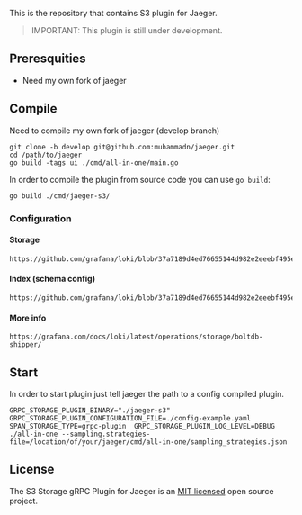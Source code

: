 This is the repository that contains S3 plugin for Jaeger.

> IMPORTANT: This plugin is still under development.
## Preresquities
* Need my own fork of jaeger

## Compile
Need to compile my own fork of jaeger (develop branch)
```
git clone -b develop git@github.com:muhammadn/jaeger.git
cd /path/to/jaeger
go build -tags ui ./cmd/all-in-one/main.go
```

In order to compile the plugin from source code you can use `go build`:

```
go build ./cmd/jaeger-s3/
```

### Configuration
#### Storage
    https://github.com/grafana/loki/blob/37a7189d4ed76655144d982e2eeebf495e0809ea/docs/sources/configuration/_index.md#storage_config
#### Index (schema config)
    https://github.com/grafana/loki/blob/37a7189d4ed76655144d982e2eeebf495e0809ea/docs/sources/configuration/_index.md#schema_config
#### More info
    https://grafana.com/docs/loki/latest/operations/storage/boltdb-shipper/
## Start
In order to start plugin just tell jaeger the path to a config compiled plugin.

```
GRPC_STORAGE_PLUGIN_BINARY="./jaeger-s3" GRPC_STORAGE_PLUGIN_CONFIGURATION_FILE=./config-example.yaml SPAN_STORAGE_TYPE=grpc-plugin  GRPC_STORAGE_PLUGIN_LOG_LEVEL=DEBUG ./all-in-one --sampling.strategies-file=/location/of/your/jaeger/cmd/all-in-one/sampling_strategies.json
```

## License

The S3 Storage gRPC Plugin for Jaeger is an [MIT licensed](LICENSE) open source project.
